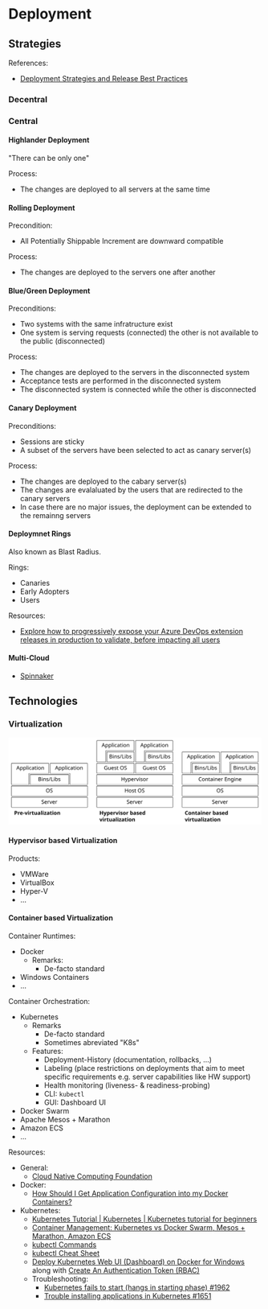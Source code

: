 # Deployment

## Strategies

References:
- [Deployment Strategies and Release Best Practices](http://cgrant.io/article/deployment-strategies/)

### Decentral

### Central

#### Highlander Deployment

"There can be only one"

Process:
- The changes are deployed to all servers at the same time

#### Rolling Deployment

Precondition:
- All Potentially Shippable Increment are downward compatible

Process:
- The changes are deployed to the servers one after another

#### Blue/Green Deployment

Preconditions:
- Two systems with the same infratructure exist
- One system is serving requests (connected) the other is not available to the public (disconnected)

Process:
- The changes are deployed to the servers in the disconnected system
- Acceptance tests are performed in the disconnected system
- The disconnected system is connected while the other is disconnected

#### Canary Deployment

Preconditions:
- Sessions are sticky
- A subset of the servers have been selected to act as canary server(s)

Process:
- The changes are deployed to the cabary server(s)
- The changes are evalaluated by the users that are redirected to the canary servers
- In case there are no major issues, the deployment can be extended to the remainng servers

#### Deploymnet Rings

Also known as Blast Radius.

Rings:
- Canaries
- Early Adopters
- Users

Resources:
- [Explore how to progressively expose your Azure DevOps extension releases in production to validate, before impacting all users](https://docs.microsoft.com/en-us/azure/devops/articles/phase-rollout-with-rings)

#### Multi-Cloud

- [Spinnaker](https://www.spinnaker.io/)

## Technologies

### Virtualization

![virtualization overview](./media/virtualization.svg)

#### Hypervisor based Virtualization

Products:
- VMWare
- VirtualBox
- Hyper-V
- ...

#### Container based Virtualization

Container Runtimes:
- Docker
  - Remarks:
    - De-facto standard
- Windows Containers
- ...

Container Orchestration:
- Kubernetes
  - Remarks
    - De-facto standard
    - Sometimes abreviated "K8s"
  - Features:
    - Deployment-History (documentation, rollbacks, ...)
    - Labeling (place restrictions on deployments that aim to meet
      specific requirements e.g. server capabilities like HW support)
    - Health monitoring (liveness- & readiness-probing)
    - CLI: `kubectl`
    - GUI: Dashboard UI
- Docker Swarm
- Apache Mesos + Marathon
- Amazon ECS
- ...

Resources:
- General:
  - [Cloud Native Computing Foundation](https://www.cncf.io/)
- Docker:
  - [How Should I Get Application Configuration into my Docker Containers?](https://dantehranian.wordpress.com/2015/03/25/how-should-i-get-application-configuration-into-my-docker-containers/)
- Kubernetes:
  - [Kubernetes Tutorial | Kubernetes | Kubernetes tutorial for beginners](https://www.youtube.com/watch?v=gpmerrSpbHg)
  - [Container Management: Kubernetes vs Docker Swarm, Mesos + Marathon, Amazon ECS](https://platform9.com/wp-content/uploads/2018/08/kubernetes-comparison-ebook.pdf)
  - [kubectl Commands](https://kubernetes.io/docs/reference/generated/kubectl/kubectl-commands)
  - [kubectl Cheat Sheet](https://kubernetes.io/docs/reference/kubectl/cheatsheet/)
  - [Deploy Kubernetes Web UI (Dashboard) on Docker for Windows](https://www.ntweekly.com/2018/05/25/deploy-kubernetes-web-ui-dashboard-docker-windows/) along with [Create An Authentication Token (RBAC)](https://github.com/kubernetes/dashboard#create-an-authentication-token-rbac)
  - Troubleshooting:
    - [Kubernetes fails to start (hangs in starting phase) #1962](https://github.com/docker/for-win/issues/1962#issuecomment-418152414)
    - [Trouble installing applications in Kubernetes #1651](https://github.com/docker/for-win/issues/1651#issuecomment-364168129)